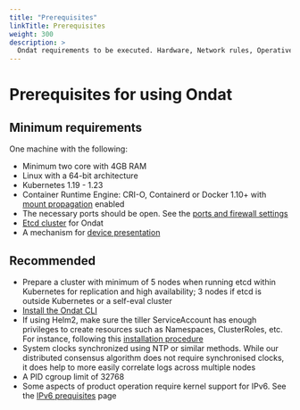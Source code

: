 ```yaml
---
title: "Prerequisites"
linkTitle: Prerequisites
weight: 300
description: >
  Ondat requirements to be executed. Hardware, Network rules, Operative System Distribution, Kernel modules, etc.
---
```


# Prerequisites for using Ondat

## Minimum requirements

One machine with the following:

* Minimum two core with 4GB RAM
* Linux with a 64-bit architecture
* Kubernetes 1.19 - 1.23
* Container Runtime Engine: CRI-O, Containerd or Docker 1.10+ with [mount propagation](/docs/prerequisites/mountpropagation) enabled
* The necessary ports should be open. See the [ports and firewall settings](/docs/prerequisites/firewalls)
* [Etcd cluster](/docs/prerequisites/etcd) for Ondat
* A mechanism for [device presentation](/docs/prerequisites/systemconfiguration)

## Recommended

* Prepare a cluster with minimum of 5 nodes when running etcd within Kubernetes for replication and high availability; 3 nodes if etcd is outside Kubernetes or a self-eval cluster
* [Install the Ondat CLI](/docs/reference/cli/)
* If using Helm2, make sure the tiller ServiceAccount has enough privileges to create resources such as Namespaces, ClusterRoles, etc. For instance, following this [installation procedure](https://v2.helm.sh/docs/using_helm/#role-based-access-control)
* System clocks synchronized using NTP or similar methods. While our distributed consensus algorithm does not require synchronised clocks, it does help to more easily correlate logs across multiple nodes
* A PID cgroup limit of 32768
* Some aspects of product operation require kernel support for IPv6. See the [IPv6 prequisites](/docs/prerequisites/ipv6) page
